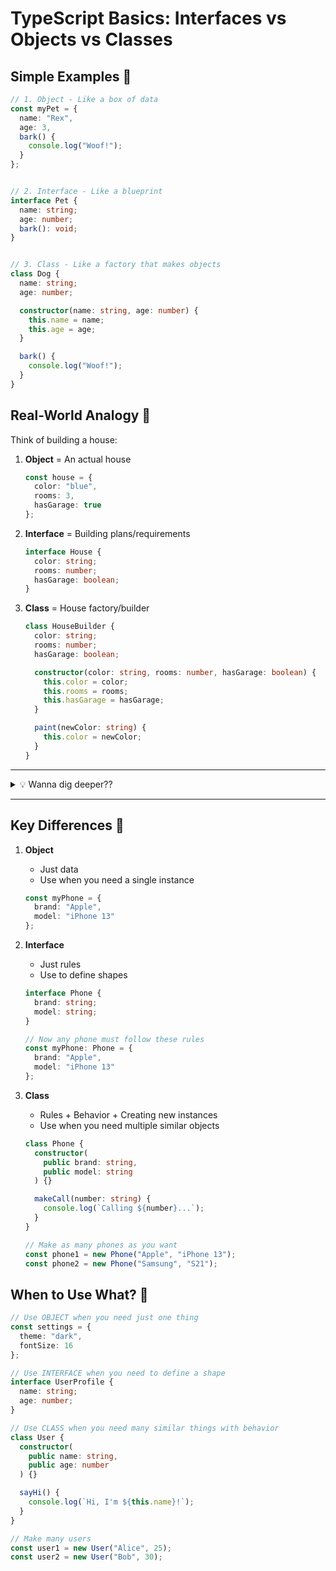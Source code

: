 # TypeScript Basics: Interfaces vs Objects vs Classes

## Simple Examples 🎯

```typescript
// 1. Object - Like a box of data
const myPet = {
  name: "Rex",
  age: 3,
  bark() {
    console.log("Woof!");
  }
};


// 2. Interface - Like a blueprint
interface Pet {
  name: string;
  age: number;
  bark(): void;
}


// 3. Class - Like a factory that makes objects
class Dog {
  name: string;
  age: number;

  constructor(name: string, age: number) {
    this.name = name;
    this.age = age;
  }

  bark() {
    console.log("Woof!");
  }
}
```

## Real-World Analogy 🌟

Think of building a house:

1. **Object** = An actual house
   ```typescript
   const house = {
     color: "blue",
     rooms: 3,
     hasGarage: true
   };
   ```

2. **Interface** = Building plans/requirements
   ```typescript
   interface House {
     color: string;
     rooms: number;
     hasGarage: boolean;
   }
   ```

1. **Class** = House factory/builder
   ```typescript
   class HouseBuilder {
     color: string;
     rooms: number;
     hasGarage: boolean;

     constructor(color: string, rooms: number, hasGarage: boolean) {
       this.color = color;
       this.rooms = rooms;
       this.hasGarage = hasGarage;
     }

     paint(newColor: string) {
       this.color = newColor;
     }
   }
   ```

  ---
  <details>
  <summary> 💡 Wanna dig deeper??</summary>

  # TypeScript Interfaces: A Complete Guide

  ## Basic Interface 🔨

  ```typescript
  // Define shape of a person
  interface Person {
    name: string;
    age: number;
  }

  // Use the interface
  const alice: Person = {
    name: "Alice",
    age: 30
  };

  // Error: missing age
  const bob: Person = {
    name: "Bob"
  };

  // Error: extra property
  const charlie: Person = {
    name: "Charlie",
    age: 25,
    city: "London"
  };
  ```

  ## Optional Properties 🎈

  ```typescript
  interface Car {
    brand: string;
    model: string;
    year?: number;     // Optional
    color?: string;    // Optional
  }

  // All valid
  const car1: Car = { brand: "Toyota", model: "Camry" };
  const car2: Car = { brand: "Honda", model: "Civic", year: 2020 };
  const car3: Car = { brand: "Tesla", model: "S", year: 2021, color: "red" };
  ```

  ## Read-only Properties 🔒

  ```typescript
  interface Config {
    readonly apiKey: string;
    readonly maxRetries: number;
  }

  const config: Config = {
    apiKey: "abc123",
    maxRetries: 3
  };

  // Error: can't modify readonly property
  config.apiKey = "xyz789";
  ```

  ## Function Types 🎯

  ```typescript
  interface Calculator {
    add(x: number, y: number): number;
    subtract(x: number, y: number): number;
  }

  const calculator: Calculator = {
    add: (x, y) => x + y,
    subtract: (x, y) => x - y
  };

  console.log(calculator.add(5, 3));      // 8
  console.log(calculator.subtract(5, 3));  // 2
  ```

  ## Extending Interfaces 🌱

  ```typescript
  interface Animal {
    name: string;
    species: string;
  }

  interface Pet extends Animal {
    owner: string;
  }

  interface Dog extends Pet {
    breed: string;
    bark(): void;
  }

  const myDog: Dog = {
    name: "Rex",
    species: "Canis lupus",
    owner: "Alice",
    breed: "German Shepherd",
    bark() { console.log("Woof!"); }
  };
  ```

  ## Interface with Classes 🏭

  ```typescript
  interface Vehicle {
    start(): void;
    stop(): void;
  }

  class Bicycle implements Vehicle {
    start() {
      console.log("Start pedaling");
    }
    
    stop() {
      console.log("Stop pedaling");
    }
  }

  class ElectricCar implements Vehicle {
    start() {
      console.log("Press start button");
    }
    
    stop() {
      console.log("Press stop button");
    }
  }
  ```

  ## Index Signatures 📚

  ```typescript
  interface Dictionary {
    [key: string]: string;
  }

  const colors: Dictionary = {
    red: "#FF0000",
    green: "#00FF00",
    blue: "#0000FF"
  };

  // Valid
  colors.yellow = "#FFFF00";

  // Error: value must be string
  colors.purple = 123;
  ```

  ## Hybrid Types 🔄

  ```typescript
  interface Counter {
    count: number;
    reset(): void;
    increment(): void;
    (start: number): string;
  }

  function createCounter(): Counter {
    const counter = function(start: number) {
      return "Count started at " + start;
    } as Counter;
    
    counter.count = 0;
    counter.reset = function() { counter.count = 0; };
    counter.increment = function() { counter.count++; };
    
    return counter;
  }

  const counter = createCounter();
  console.log(counter(10));        // "Count started at 10"
  console.log(counter.count);      // 0
  counter.increment();
  console.log(counter.count);      // 1
  ```

  ## Generic Interfaces 🎨

  ```typescript
  interface Box<T> {
    value: T;
    display(): void;
  }

  const stringBox: Box<string> = {
    value: "Hello",
    display() { console.log(this.value); }
  };

  const numberBox: Box<number> = {
    value: 42,
    display() { console.log(this.value); }
  };

  interface Collection<T> {
    items: T[];
    add(item: T): void;
    remove(item: T): void;
  }

  class List<T> implements Collection<T> {
    items: T[] = [];
    
    add(item: T) {
      this.items.push(item);
    }
    
    remove(item: T) {
      const index = this.items.indexOf(item);
      if (index > -1) {
        this.items.splice(index, 1);
      }
    }
  }
  ```
  </details>

  --- 


## Key Differences 🔑

1. **Object**
   - Just data
   - Use when you need a single instance
   ```typescript
   const myPhone = {
     brand: "Apple",
     model: "iPhone 13"
   };
   ```

2. **Interface**
   - Just rules
   - Use to define shapes
   ```typescript
   interface Phone {
     brand: string;
     model: string;
   }

   // Now any phone must follow these rules
   const myPhone: Phone = {
     brand: "Apple",
     model: "iPhone 13"
   };
   ```


3. **Class**
   - Rules + Behavior + Creating new instances
   - Use when you need multiple similar objects
   ```typescript
   class Phone {
     constructor(
       public brand: string,
       public model: string
     ) {}

     makeCall(number: string) {
       console.log(`Calling ${number}...`);
     }
   }

   // Make as many phones as you want
   const phone1 = new Phone("Apple", "iPhone 13");
   const phone2 = new Phone("Samsung", "S21");
   ```

## When to Use What? 🤔

```typescript
// Use OBJECT when you need just one thing
const settings = {
  theme: "dark",
  fontSize: 16
};

// Use INTERFACE when you need to define a shape
interface UserProfile {
  name: string;
  age: number;
}

// Use CLASS when you need many similar things with behavior
class User {
  constructor(
    public name: string,
    public age: number
  ) {}

  sayHi() {
    console.log(`Hi, I'm ${this.name}!`);
  }
}

// Make many users
const user1 = new User("Alice", 25);
const user2 = new User("Bob", 30);
```